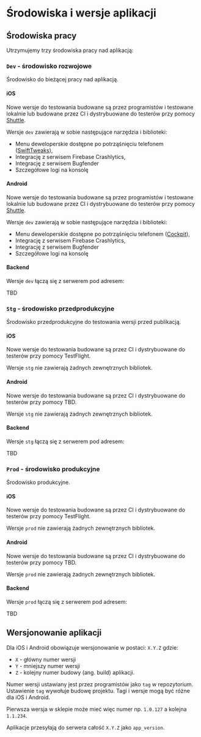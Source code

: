 # Środowiska i wersje aplikacji

## Środowiska pracy

Utrzymujemy trzy środowiska pracy nad aplikacją:

### `Dev` - środowisko rozwojowe

Środowisko do bieżącej pracy nad aplikacją. 

#### iOS

Nowe wersje do testowania budowane są przez programistów i testowane lokalnie lub budowane przez CI i dystrybuowane do testerów przy pomocy [Shuttle](https://www.polidea.com/blog/our-app-distribution-tool-open-sourced-shuttle-case-study/).

Wersje `dev` zawierają w sobie następujące narzędzia i biblioteki:
* Menu deweloperskie dostępne po potrząśnięciu telefonem ([SwiftTweaks](https://github.com/Khan/SwiftTweaks)),
* Integrację z serwisem Firebase Crashlytics,
* Integrację z serwisem Bugfender
* Szczegółowe logi na konsolę

#### Android

Nowe wersje do testowania budowane są przez programistów i testowane lokalnie lub budowane przez CI i dystrybuowane do testerów przy pomocy [Shuttle](https://www.polidea.com/blog/our-app-distribution-tool-open-sourced-shuttle-case-study/).

Wersje `dev` zawierają w sobie następujące narzędzia i biblioteki:
* Menu deweloperskie dostępne po potrząśnięciu telefonem ([Cockpit](https://www.polidea.com/blog/cockpit-22new-features-of-android-debug-menu/)),
* Integrację z serwisem Firebase Crashlytics,
* Integrację z serwisem Bugfender
* Szczegółowe logi na konsolę

#### Backend

Wersje `dev` łączą się z serwerem pod adresem:

TBD

### `Stg` - środowisko przedprodukcyjne

Środowisko przedprodukcyjne do testowania wersji przed publikacją.

#### iOS

Nowe wersje do testowania budowane są przez CI i dystrybuowane do testerów przy pomocy TestFlight.

Wersje `stg` nie zawierają żadnych zewnętrznych bibliotek.

#### Android

Nowe wersje do testowania budowane są przez CI i dystrybuowane do testerów przy pomocy TBD.

Wersje `stg` nie zawierają żadnych zewnętrznych bibliotek.

#### Backend

Wersje `stg` łączą się z serwerem pod adresem:

TBD

### `Prod` - środowisko produkcyjne

Środowisko produkcyjne.

#### iOS

Nowe wersje do testowania budowane są przez CI i dystrybuowane do testerów przy pomocy TestFlight.

Wersje `prod` nie zawierają żadnych zewnętrznych bibliotek.

#### Android

Nowe wersje do testowania budowane są przez CI i dystrybuowane do testerów przy pomocy TBD.

Wersje `prod` nie zawierają żadnych zewnętrznych bibliotek.

#### Backend

Wersje `prod` łączą się z serwerem pod adresem:

TBD

## Wersjonowanie aplikacji

Dla iOS i Android obowiązuje wersjonowanie w postaci: `X.Y.Z` gdzie:
* `X` - główny numer wersji
* `Y` - mniejszy numer wersji
* `Z` - kolejny numer budowy (ang. build) aplikacji. 

Numer wersji ustawiany jest przez programistów jako `tag` w repozytorium. Ustawienie `tag` wywołuje budowę projektu. Tagi i wersje mogą być różne dla iOS i Android.

Pierwsza wersja w sklepie może mieć więc numer np. `1.0.127` a kolejna `1.1.234`.

Aplikacje przesyłają do serwera całość `X.Y.Z` jako `app_version`.